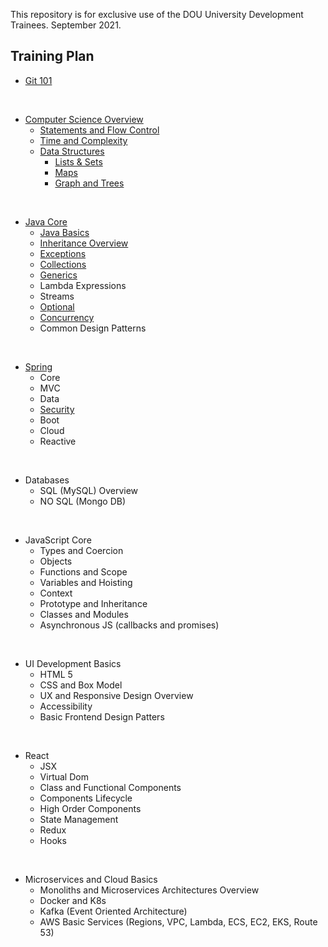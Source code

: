 This repository is for exclusive use of the DOU University Development Trainees.
September 2021.

## Training Plan
* [Git 101](git/README.md)
<br>

* [Computer Science Overview](computer_science_overview/README.md)
    * [Statements and Flow Control](computer_science_overview/statements_and_flow_control/README.md)
    * [Time and Complexity](computer_science_overview/time_and_complexity/README.md)
    * [Data Structures](computer_science_overview/data_structures/README.md)
      * [Lists & Sets](computer_science_overview/data_structures/list_and_sets/README.md)
      * [Maps](computer_science_overview/data_structures/maps/README.md)
      * [Graph and Trees](computer_science_overview/data_structures/graphs_and_trees/README.md)
<br>

* [Java Core](java_core/README.md)
    * [Java Basics](java_core/java_basics/README.md)
    * [Inheritance Overview](java_core/inheritance_overview/README.md)
    * [Exceptions](java_core/exceptions/README.md)
    * [Collections](java_core/collections/README.md)
    * [Generics](java_core/generics/README.md) 
    * Lambda Expressions
    * Streams
    * [Optional](java_core/optional/README.md)
    * [Concurrency](java_core/concurrency/README.md)
    * Common Design Patterns
<br>

* [Spring](spring/README.md)
    * Core
    * MVC
    * Data
    * [Security](spring/security/README.md)
    * Boot
    * Cloud
    * Reactive
<br>

* Databases
    * SQL (MySQL) Overview
    * NO SQL (Mongo DB)
<br>

* JavaScript Core
    * Types and Coercion
    * Objects
    * Functions and Scope
    * Variables and Hoisting
    * Context
    * Prototype and Inheritance
    * Classes and Modules
    * Asynchronous JS (callbacks and promises)
<br>

* UI Development Basics
    * HTML 5
    * CSS and Box Model
    * UX and Responsive Design Overview
    * Accessibility
    * Basic Frontend Design Patters
<br>

* React
    * JSX
    * Virtual Dom
    * Class and Functional Components
    * Components Lifecycle
    * High Order Components
    * State Management
    * Redux
    * Hooks
<br>

* Microservices and Cloud Basics
    * Monoliths and Microservices Architectures Overview
    * Docker and K8s
    * Kafka (Event Oriented Architecture)
    * AWS Basic Services (Regions, VPC, Lambda, ECS, EC2, EKS, Route 53)
<br>
